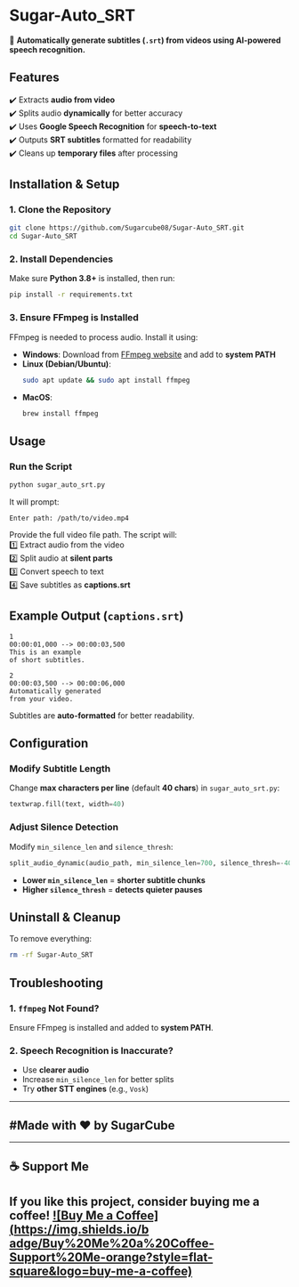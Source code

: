 # **Sugar-Auto_SRT**  
🚀 **Automatically generate subtitles (`.srt`) from videos using AI-powered speech recognition.**  

## **Features**  
✔️ Extracts **audio from video**  
✔️ Splits audio **dynamically** for better accuracy  
✔️ Uses **Google Speech Recognition** for **speech-to-text**  
✔️ Outputs **SRT subtitles** formatted for readability  
✔️ Cleans up **temporary files** after processing  

## **Installation & Setup**  
### **1. Clone the Repository**  
```bash
git clone https://github.com/Sugarcube08/Sugar-Auto_SRT.git
cd Sugar-Auto_SRT
```
### **2. Install Dependencies**  
Make sure **Python 3.8+** is installed, then run:  
```bash
pip install -r requirements.txt
```
### **3. Ensure FFmpeg is Installed**  
FFmpeg is needed to process audio. Install it using:  
- **Windows**: Download from [FFmpeg website](https://ffmpeg.org/download.html) and add to **system PATH**  
- **Linux (Debian/Ubuntu)**:  
  ```bash
  sudo apt update && sudo apt install ffmpeg
  ```
- **MacOS**:  
  ```bash
  brew install ffmpeg
  ```

## **Usage**  
### **Run the Script**  
```bash
python sugar_auto_srt.py
```
It will prompt:  
```
Enter path: /path/to/video.mp4
```
Provide the full video file path. The script will:  
1️⃣ Extract audio from the video  
2️⃣ Split audio at **silent parts**  
3️⃣ Convert speech to text  
4️⃣ Save subtitles as **captions.srt**  

## **Example Output (`captions.srt`)**
```
1
00:00:01,000 --> 00:00:03,500
This is an example  
of short subtitles.

2
00:00:03,500 --> 00:00:06,000
Automatically generated  
from your video.
```
Subtitles are **auto-formatted** for better readability.  

## **Configuration**  
### **Modify Subtitle Length**  
Change **max characters per line** (default **40 chars**) in `sugar_auto_srt.py`:  
```python
textwrap.fill(text, width=40)
```
### **Adjust Silence Detection**  
Modify `min_silence_len` and `silence_thresh`:  
```python
split_audio_dynamic(audio_path, min_silence_len=700, silence_thresh=-40)
```
- **Lower `min_silence_len`** = **shorter subtitle chunks**  
- **Higher `silence_thresh`** = **detects quieter pauses**  

## **Uninstall & Cleanup**  
To remove everything:  
```bash
rm -rf Sugar-Auto_SRT
```

## **Troubleshooting**  
### **1. `ffmpeg` Not Found?**  
Ensure FFmpeg is installed and added to **system PATH**.  
### **2. Speech Recognition is Inaccurate?**  
- Use **clearer audio**  
- Increase `min_silence_len` for better splits  
- Try **other STT engines** (e.g., `Vosk`)  

---
#Made with ❤️ by SugarCube
---
---
## ☕ Support Me
If you like this project, consider buying me
 a coffee!
[![Buy Me a Coffee](https://img.shields.io/b
adge/Buy%20Me%20a%20Coffee-Support%20Me-orange?style=flat-square&logo=buy-me-a-coffee)](https://www.buymeacoffee.com/sugarcube08)
---
